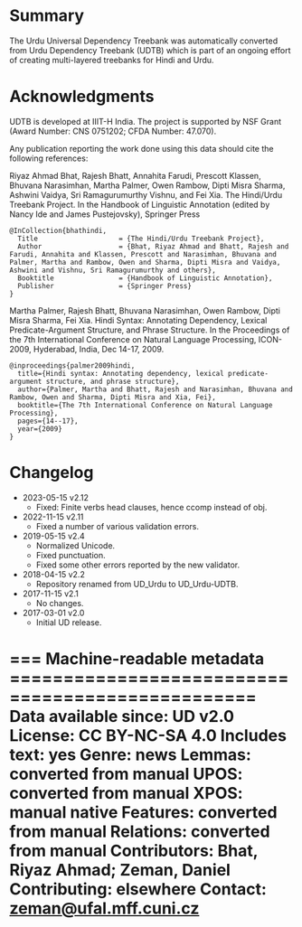 # Summary

The Urdu Universal Dependency Treebank was automatically converted from Urdu Dependency Treebank (UDTB) which is part of an ongoing effort of creating multi-layered treebanks for Hindi and Urdu.


# Acknowledgments

UDTB is developed at IIIT-H India. The project is supported by NSF Grant (Award Number: CNS 0751202; CFDA Number: 47.070).

Any publication reporting the work done using this data should cite the following references:

Riyaz Ahmad Bhat, Rajesh Bhatt, Annahita Farudi, Prescott Klassen, Bhuvana Narasimhan, Martha Palmer, Owen Rambow, Dipti Misra Sharma, Ashwini Vaidya, Sri Ramagurumurthy Vishnu, and Fei Xia. The Hindi/Urdu Treebank Project. In the Handbook of Linguistic Annotation (edited by Nancy Ide and James Pustejovsky), Springer Press

    @InCollection{bhathindi,
      Title                    = {The Hindi/Urdu Treebank Project},
      Author                   = {Bhat, Riyaz Ahmad and Bhatt, Rajesh and Farudi, Annahita and Klassen, Prescott and Narasimhan, Bhuvana and Palmer, Martha and Rambow, Owen and Sharma, Dipti Misra and Vaidya, Ashwini and Vishnu, Sri Ramagurumurthy and others},
      Booktitle                = {Handbook of Linguistic Annotation},
      Publisher                = {Springer Press}
    }

Martha Palmer, Rajesh Bhatt, Bhuvana Narasimhan, Owen Rambow, Dipti Misra Sharma, Fei Xia. Hindi Syntax: Annotating Dependency, Lexical Predicate-Argument Structure, and Phrase Structure. In the Proceedings of the 7th International Conference on Natural Language Processing, ICON-2009, Hyderabad, India, Dec 14-17, 2009.

    @inproceedings{palmer2009hindi,
      title={Hindi syntax: Annotating dependency, lexical predicate-argument structure, and phrase structure},
      author={Palmer, Martha and Bhatt, Rajesh and Narasimhan, Bhuvana and Rambow, Owen and Sharma, Dipti Misra and Xia, Fei},
      booktitle={The 7th International Conference on Natural Language Processing},
      pages={14--17},
      year={2009}
    }


# Changelog

* 2023-05-15 v2.12
  * Fixed: Finite verbs head clauses, hence ccomp instead of obj.
* 2022-11-15 v2.11
  * Fixed a number of various validation errors.
* 2019-05-15 v2.4
  * Normalized Unicode.
  * Fixed punctuation.
  * Fixed some other errors reported by the new validator.
* 2018-04-15 v2.2
  * Repository renamed from UD_Urdu to UD_Urdu-UDTB.
* 2017-11-15 v2.1
  * No changes.
* 2017-03-01 v2.0
  * Initial UD release.


=== Machine-readable metadata =================================================
Data available since: UD v2.0
License: CC BY-NC-SA 4.0
Includes text: yes
Genre: news
Lemmas: converted from manual
UPOS: converted from manual
XPOS: manual native
Features: converted from manual
Relations: converted from manual
Contributors: Bhat, Riyaz Ahmad; Zeman, Daniel
Contributing: elsewhere
Contact: zeman@ufal.mff.cuni.cz
===============================================================================
